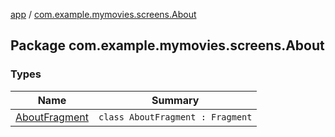 [app](../index.md) / [com.example.mymovies.screens.About](./index.md)

## Package com.example.mymovies.screens.About

### Types

| Name | Summary |
|---|---|
| [AboutFragment](-about-fragment/index.md) | `class AboutFragment : Fragment` |
